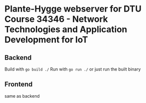 # Plante-Hygge webserver for DTU Course 34346 - Network Technologies and Application Development for IoT

## Backend
Build with `go build ./`
Run with `go run ./` or just run the built binary

## Frontend
same as backend


